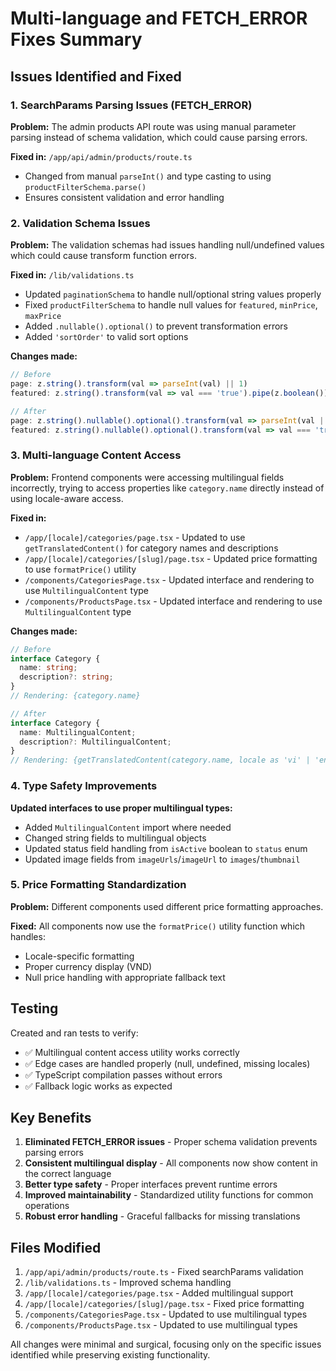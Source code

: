 # Multi-language and FETCH_ERROR Fixes Summary

## Issues Identified and Fixed

### 1. SearchParams Parsing Issues (FETCH_ERROR)

**Problem:** The admin products API route was using manual parameter parsing instead of schema validation, which could cause parsing errors.

**Fixed in:** `/app/api/admin/products/route.ts`
- Changed from manual `parseInt()` and type casting to using `productFilterSchema.parse()`
- Ensures consistent validation and error handling

### 2. Validation Schema Issues

**Problem:** The validation schemas had issues handling null/undefined values which could cause transform function errors.

**Fixed in:** `/lib/validations.ts`
- Updated `paginationSchema` to handle null/optional string values properly
- Fixed `productFilterSchema` to handle null values for `featured`, `minPrice`, `maxPrice`
- Added `.nullable().optional()` to prevent transformation errors
- Added `'sortOrder'` to valid sort options

**Changes made:**
```typescript
// Before
page: z.string().transform(val => parseInt(val) || 1)
featured: z.string().transform(val => val === 'true').pipe(z.boolean()).optional()

// After  
page: z.string().nullable().optional().transform(val => parseInt(val || '1') || 1)
featured: z.string().nullable().optional().transform(val => val === 'true' ? true : val === 'false' ? false : undefined)
```

### 3. Multi-language Content Access

**Problem:** Frontend components were accessing multilingual fields incorrectly, trying to access properties like `category.name` directly instead of using locale-aware access.

**Fixed in:**
- `/app/[locale]/categories/page.tsx` - Updated to use `getTranslatedContent()` for category names and descriptions
- `/app/[locale]/categories/[slug]/page.tsx` - Updated price formatting to use `formatPrice()` utility
- `/components/CategoriesPage.tsx` - Updated interface and rendering to use `MultilingualContent` type
- `/components/ProductsPage.tsx` - Updated interface and rendering to use `MultilingualContent` type

**Changes made:**
```typescript
// Before
interface Category {
  name: string;
  description?: string;
}
// Rendering: {category.name}

// After
interface Category {
  name: MultilingualContent;
  description?: MultilingualContent;
}
// Rendering: {getTranslatedContent(category.name, locale as 'vi' | 'en' | 'id')}
```

### 4. Type Safety Improvements

**Updated interfaces to use proper multilingual types:**
- Added `MultilingualContent` import where needed
- Changed string fields to multilingual objects
- Updated status field handling from `isActive` boolean to `status` enum
- Updated image fields from `imageUrls`/`imageUrl` to `images`/`thumbnail`

### 5. Price Formatting Standardization

**Problem:** Different components used different price formatting approaches.

**Fixed:** All components now use the `formatPrice()` utility function which handles:
- Locale-specific formatting
- Proper currency display (VND)
- Null price handling with appropriate fallback text

## Testing

Created and ran tests to verify:
- ✅ Multilingual content access utility works correctly
- ✅ Edge cases are handled properly (null, undefined, missing locales)
- ✅ TypeScript compilation passes without errors
- ✅ Fallback logic works as expected

## Key Benefits

1. **Eliminated FETCH_ERROR issues** - Proper schema validation prevents parsing errors
2. **Consistent multilingual display** - All components now show content in the correct language
3. **Better type safety** - Proper interfaces prevent runtime errors
4. **Improved maintainability** - Standardized utility functions for common operations
5. **Robust error handling** - Graceful fallbacks for missing translations

## Files Modified

1. `/app/api/admin/products/route.ts` - Fixed searchParams validation
2. `/lib/validations.ts` - Improved schema handling
3. `/app/[locale]/categories/page.tsx` - Added multilingual support
4. `/app/[locale]/categories/[slug]/page.tsx` - Fixed price formatting
5. `/components/CategoriesPage.tsx` - Updated to use multilingual types
6. `/components/ProductsPage.tsx` - Updated to use multilingual types

All changes were minimal and surgical, focusing only on the specific issues identified while preserving existing functionality.